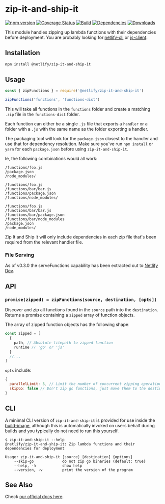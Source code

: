 # zip-it-and-ship-it

[![npm version](https://img.shields.io/npm/v/@netlify/zip-it-and-ship-it.svg)](https://npmjs.org/package/@netlify/zip-it-and-ship-it)
[![Coverage Status](https://codecov.io/gh/netlify/zip-it-and-ship-it/branch/master/graph/badge.svg)](https://codecov.io/gh/netlify/zip-it-and-ship-it)
[![Build](https://github.com/netlify/zip-it-and-ship-it/workflows/Build/badge.svg)](https://github.com/netlify/zip-it-and-ship-it/actions)
[![Dependencies](https://david-dm.org/netlify/zip-it-and-ship-it/status.svg)](https://david-dm.org/netlify/zip-it-and-ship-it)
[![Downloads](https://img.shields.io/npm/dm/@netlify/zip-it-and-ship-it.svg)](https://www.npmjs.com/package/@netlify/zip-it-and-ship-it)

This module handles zipping up lambda functions with their dependencies before deployment. You are probably looking for
[netlify-cli](https://github.com/netlify/cli) or [js-client](https://github.com/netlify/js-client).

## Installation

```bash
npm install @netlify/zip-it-and-ship-it
```

## Usage

```js
const { zipFunctions } = require('@netlify/zip-it-and-ship-it')

zipFunctions('functions', 'functions-dist')
```

This will take all functions in the `functions` folder and create a matching `.zip` file in the `functions-dist` folder.

Each function can either be a single `.js` file that exports a `handler` or a folder with a `.js` with the same name as
the folder exporting a handler.

The packaging tool will look for the `package.json` closest to the handler and use that for dependency resolution. Make
sure you've run `npm install` or `yarn` for each `package.json` before using `zip-it-and-ship-it`.

Ie, the following combinations would all work:

```console
/functions/foo.js
/package.json
/node_modules/
```

```console
/functions/foo.js
/functions/bar/bar.js
/functions/package.json
/functions/node_modules/
```

```console
/functions/foo.js
/functions/bar/bar.js
/functions/bar/package.json
/functions/bar/node_modules
/package.json
/node_modules/
```

Zip It and Ship It will only include dependencies in each zip file that's been required from the relevant handler file.

### File Serving

As of v0.3.0 the serveFunctions capability has been extracted out to
[Netlify Dev](https://github.com/netlify/netlify-dev-plugin/).

## API

### `promise(zipped) = zipFunctions(source, destination, [opts])`

Discover and zip all functions found in the `source` path into the `destination`. Returns a promise containing a
`zipped` array of function objects.

The array of zipped function objects has the following shape:

```js
const zipped = [
  {
    path, // Absolute filepath to zipped function
    runtime // 'go' or 'js'
  }
  //...
]
```

`opts` include:

```js
{
  parallelLimit: 5, // Limit the number of concurrent zipping operations at a time
  skipGo: false // Don't zip go functions, just move them to the destination path
}
```

## CLI

A minimal CLI version of `zip-it-and-ship-it` is provided for use inside the
[build-image](https://github.com/netlify/build-image), although this is automatically invoked on users behalf during
builds and you typically do not need to run this yourself.

```console
$ zip-it-and-ship-it --help
@netlify/zip-it-and-ship-it: Zip lambda functions and their dependencies for deployment

Usage: zip-it-and-ship-it [source] [destination] {options}
    --skip-go             do not zip go binaries (default: true)
    --help, -h            show help
    --version, -v         print the version of the program
```

## See Also

Check [our official docs here](https://www.netlify.com/docs/cli/#unbundled-javascript-function-deploys).

